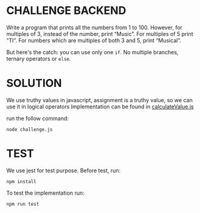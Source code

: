 # CHALLENGE BACKEND

Write a program that prints all the numbers from 1 to 100. However, for multiples of 3, instead of the number, print “Music”. For multiples of 5 print “TI”. For numbers which are multiples of both 3 and 5, print “Musical”.

But here's the catch: you can use only one `if`. No multiple branches, ternary operators or `else`.

# SOLUTION

We use truthy values in javascript, assignment is a truthy value, so we can use it in logical operators
Implementation can be found in [calculateValue.js](calculateValue.js)

run the follow command: 

`node challenge.js`

# TEST

We use jest for test purpose. Before test, run: 

`npm install`

To test the implementation run:

`npm run test`

